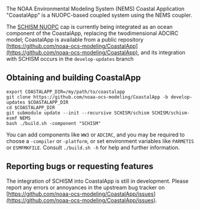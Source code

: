 The NOAA Environmental Modeling System (NEMS) Coastal Application "CoastalApp" is a NUOPC-based coupled system using the NEMS coupler.

The [SCHISM NUOPC](nuopc.html) cap is currently being integrated as an ocean component of the CoastalApp, replacing the twodimensional ADCIRC model; CoastalApp is available from a public repository [https://github.com/noaa-ocs-modeling/CoastalApp](https://github.com/noaa-ocs-modeling/CoastalApp), and its integration with SCHISM occurs in the `develop-updates` branch

## Obtaining and building CoastalApp

```
export COASTALAPP_DIR=/my/path/to/coastalapp
git clone https://github.com/noaa-ocs-modeling/CoastalApp -b develop-updates $COASTALAPP_DIR 
cd $COASTALAPP_DIR
git submodule update --init --recursive SCHISM/schism SCHISM/schism-esmf NEMS 
bash ./build.sh -component "SCHISM"
```

You can add components like `WW3` or `ADCIRC`, and you may be required to choose a `-compiler`  or `-platform`, or set environment variables like `PARMETIS` or `ESMFMKFILE`.  Consult `./build.sh -h` for help and further information.

## Reporting bugs or requesting features

The integration of SCHISM into CoastalApp is still in development.  Please report any errors or annoyances in the upstream bug tracker on [https://github.com/noaa-ocs-modeling/CoastalApp/issues](https://github.com/noaa-ocs-modeling/CoastalApp/issues). 

